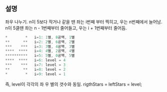 
## 설명
좌우 나누기.
n이 5보다 작거나 같을 땐 좌는 i번째 부터 찍히고, 우는 n번째에서 늘어남.
n이 5클땐 좌는 n - 1번째부터 줄어들고, 우는 i + 1번째부터 줄어듬.

```cs
*        *   i=1: 1별, 8공백, 1별
**      **   i=2: 2별, 6공백, 2별
***    ***   i=3: 3별, 4공백, 3별
****  ****   i=4: 4별, 2공백, 4별
**********   i=5: 5별, 0공백, 5별
****  ****   i=6: level = 4
***    ***   i=7: level = 3
**      **   i=8: level = 2
*        *   i=9: level = 1
```
즉, level이 각각의 좌 우 별의 갯수와 동일. rigthStars = leftStars = level;
